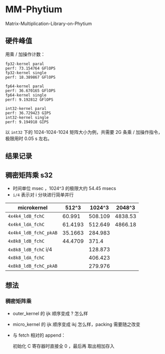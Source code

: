 # MM-Phytium
Matrix-Multiplication-Library-on-Phytium

## 硬件峰值

用乘 / 加操作计数：
```
fp32-kernel paral
perf: 73.154764 GFlOPS
fp32-kernel single
perf: 18.389867 GFlOPS

fp64-kernel paral
perf: 36.670165 GFlOPS
fp64-kernel single
perf: 9.192812 GFlOPS

int32-kernel paral
perf: 36.729423 GIPS
int32-kernel single
perf: 9.194918 GIPS
```

以 `int32` 下的 1024-1024-1024 矩阵大小为例，共需要 2G 条乘 / 加操作指令，极限用时 0.05 s 左右。

## 结果记录 

## 稠密矩阵乘 s32

- 时间单位 msec ，1024^3 的极限大约 54.45 msecs
- `i/4` 表示对 i 分块进行简单并行

| microkernel | 512^3  | 1024^3 | 2048^3 |
| ----------- | ------ | ------ | ------ |
| `4x4k4_ldB_fchC`          | 60.991    | 508.109   | 4838.53   |
| `4x4k4_ldA_fchC`          | 61.4193   | 512.649   | 4866.18   |
| `4x4k4_ldB_fchC_pkAB`     | 35.1663   | 284.983   |           |
| `4x8k8_ldB_fchC`          | 44.4709   | 371.4     |           |
| `4x8k8_ldB_fchC` i/4      |           | 128.873   |           |
| `4x8k8_ldA_fchC`          |           | 406.423   |           |
| `4x8k8_ldB_fchC_pkAB`     |           | 279.976   |           |


## 想法

### 稠密矩阵乘

- outer_kernel 的 ijk 顺序变成 ? 怎么样
- micro_kernel 的 ijk 顺序变成 ikj 怎么样，packing 需要随之改变
- 与 fetch 相对的 append：

    初始化 C 寄存器时直接全 0 ，最后再 取出相加存入